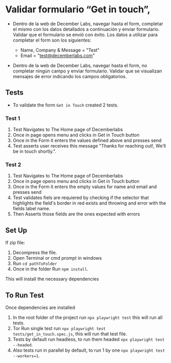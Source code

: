 
# Validar formulario “Get in touch”,
* Dentro de la web de December Labs, navegar hasta el form, completar el mismo
con los datos detallados a continuación y enviar formulario. Validar que el
formulario se envió con éxito. Los datos a utilizar para completar el form son los
siguientes:
  - Name, Company & Message = "Test"
  - Email = "test@decemberlabs.com"

* Dentro de la web de December Labs, navegar hasta el form, no completar
ningún campo y enviar formulario. Validar que se visualizan mensajes de error
indicando los campos obligatorios.

## Tests
* To validate the form `Get in Touch` created 2 tests.
### Test 1
1. Test Navigates to The Home page of Decemberlabs
1. Once in page opens menu and clicks in Get in Touch button
1. Once in the Form it enters the values defined above and presses send
1. Test asserts user receives this message "Thanks for reaching out!, We’ll be in touch shortly.".

### Test 2
1. Test Navigates to The Home page of Decemberlabs
1. Once in page opens menu and clicks in Get in Touch button
1. Once in the Form it enters the empty values for name and email and presses send
1. Test validates fiels are requiered by checking if the selector that highlights the field's border in red exists  and throwing and error with the fields label name.
1. Then Asserts those fields are the ones expected with errors

## Set Up
If zip file: 
1. Decompress the file.
1. Open Terminal or cmd prompt in windows
1. Run `cd pathToFolder`
1. Once in the folder Run `npm install`.

This will install the necessary dependencies

## To Run Test
Once dependencies are installed
1. In the root folder of the project run `npx playwright test` this will run all tests.
1. Tor Run single test run `npx playwright test tests/get_in_touch.spec.js`, this will run that test file.
1. Tests by default run headless, to run them headed `npx playwright test --headed`.
1. Also tests run in parallel by default, to run 1 by one `npx playwright test --workers=1`.


